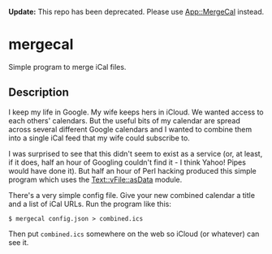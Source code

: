 **Update:** This repo has been deprecated. Please use
[App::MergeCal](https://github.com/davorg-cpan/app-mergecal) instead.

# mergecal

Simple program to merge iCal files.

## Description

I keep my life in Google. My wife keeps hers in iCloud. We wanted access
to each others' calendars. But the useful bits of my calendar are spread
across several different Google calendars and I wanted to combine them
into a single iCal feed that my wife could subscribe to.

I was surprised to see that this didn't seem to exist as a service (or,
at least, if it does, half an hour of Googling couldn't find it - I think
Yahoo! Pipes would have done it). But half an hour of Perl hacking produced
this simple program which uses the
[Text::vFile::asData](https://metacpan.org/release/Text-vFile-asData)
module.

There's a very simple config file. Give your new combined calendar a title
and a list of iCal URLs. Run the program like this:

    $ mergecal config.json > combined.ics

Then put `combined.ics` somewhere on the web so iCloud (or whatever) can
see it.
